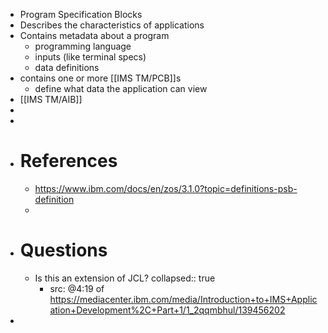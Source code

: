 - Program Specification Blocks
- Describes the characteristics of applications
- Contains metadata about a program
	- programming language
	- inputs (like terminal specs)
	- data definitions
- contains one or more [[IMS TM/PCB]]s
	- define what data the application can view
- [[IMS TM/AIB]]
-
-
- # References
	- https://www.ibm.com/docs/en/zos/3.1.0?topic=definitions-psb-definition
	-
- # Questions
	- Is this an extension of JCL?
	  collapsed:: true
		- src: @4:19 of https://mediacenter.ibm.com/media/Introduction+to+IMS+Application+Development%2C+Part+1/1_2qqmbhul/139456202
-